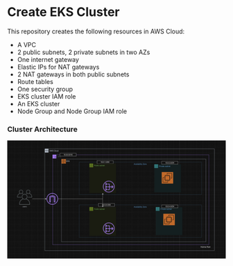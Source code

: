 # Create EKS Cluster

This repository creates the following resources in AWS Cloud:

- A VPC
- 2 public subnets, 2 private subnets in two AZs
- One internet gateway
- Elastic IPs for NAT gateways
- 2 NAT gateways in both public subnets
- Route tables
- One security group
- EKS cluster IAM role
- An EKS cluster
- Node Group and Node Group IAM role

### Cluster Architecture 

![Cluster Architecture](../images/cluster.png)